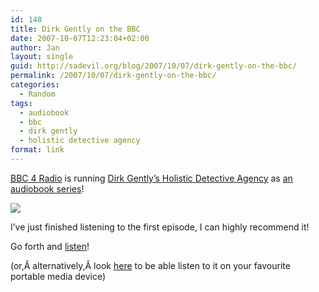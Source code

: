 ```yaml
---
id: 148
title: Dirk Gently on the BBC
date: 2007-10-07T12:23:04+02:00
author: Jan
layout: single
guid: http://sadevil.org/blog/2007/10/07/dirk-gently-on-the-bbc/
permalink: /2007/10/07/dirk-gently-on-the-bbc/
categories:
  - Random
tags:
  - audiobook
  - bbc
  - dirk gently
  - holistic detective agency
format: link
---
```

<a href="http://www.bbc.co.uk/radio4/" target="_blank">BBC 4 Radio</a> is running <a href="http://en.wikipedia.org/wiki/Dirk_Gently's_Holistic_Detective_Agency" target="_blank">Dirk Gently&#8217;s Holistic Detective Agency</a> as <a href="http://www.bbc.co.uk/radio4/dirkgently/" target="_blank">an audiobook series</a>!

<a href="https://i0.wp.com/en.wikipedia.org/wiki/Image:Dirk_Gently_UK_front_cover.jpg" target="_blank"><img src="https://i1.wp.com/kcore.org/wp-content/uploads/2007/09/200px_Dirk_Gently_UK_front_cover.jpg?w=920&#038;ssl=1" data-recalc-dims="1" /></a>

I&#8217;ve just finished listening to the first episode, I can highly recommend it!

Go forth and <a href="http://www.bbc.co.uk/radio/aod/radio4_aod.shtml?radio4/dirkgently" target="_blank">listen</a>!  
<!--more-->

  
(or,Â alternatively,Â look <a href="http://www.m0interactive.com/archives/2007/07/12/how_to_rip_real_media_rtsp_streams_from_the_web_to_mp3_using_mplayer.html" target="_blank">here</a> to be able listen to it on your favourite portable media device)